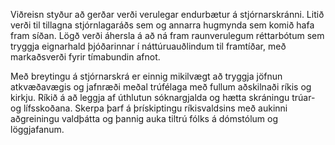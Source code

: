 Viðreisn styður að gerðar verði verulegar endurbætur á stjórnarskránni. Litið verði til tillagna stjórnlagaráðs sem og annarra hugmynda sem komið hafa fram síðan. Lögð verði áhersla á að ná fram raunverulegum réttarbótum sem tryggja eignarhald þjóðarinnar í náttúruauðlindum til framtíðar, með markaðsverði fyrir tímabundin afnot. 

Með breytingu á stjórnarskrá er einnig mikilvægt að tryggja jöfnun atkvæðavægis og jafnræði meðal trúfélaga með fullum aðskilnaði ríkis og kirkju. Ríkið á að leggja af úthlutun sóknargjalda og hætta skráningu trúar- og lífsskoðana. Skerpa þarf á þrískiptingu ríkisvaldsins með aukinni aðgreiningu valdþátta og þannig auka tiltrú fólks á dómstólum og löggjafanum.

